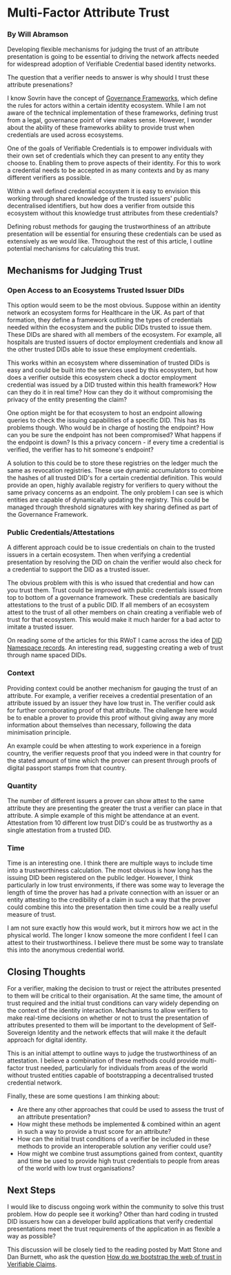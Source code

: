 # Multi-Factor Attribute Trust

### By Will Abramson

Developing flexible mechanisms for judging the trust of an attribute presentation is going to be essential to driving the network affects needed for widespread adoption of Verifiable Credential based identity networks.

The question that a verifier needs to answer is why should I trust these attribute presenations?

I know Sovrin have the concept of [Governance Frameworks](https://sovrin.org/library/sovrin-governance-framework/), which define the rules for actors within a certain identity ecosystem. While I am not aware of the technical implementation of these frameworks, defining trust from a legal, governance point of view makes sense. However, I wonder about the ability of these frameworks ability to provide trust when credentials are used across ecosystems. 

One of the goals of Verifiable Credentials is to empower individuals with their own set of credentials which they can present to any entity they choose to. Enabling them to prove aspects of their identity. For this to work a credential needs to be accepted in as many contexts and by as many different verifiers as possible. 

Within a well defined credential ecosystem it is easy to envision this working through shared knowledge of the trusted issuers' public decentralised identifiers, but how does a verifier from outside this ecosystem without this knowledge trust attributes from these credentials?

Defining robust methods for gauging the trustworthiness of an attribute presentation will be essential for ensuring these credentials can be used as extensively as we would like. Throughout the rest of this article, I outline potential mechanisms for calculating this trust. 

## Mechanisms for Judging Trust

### Open Access to an Ecosystems Trusted Issuer DIDs

This option would seem to be the most obvious. Suppose within an identity network an ecosystem forms for Healthcare in the UK. As part of that formation, they define a framework outlining the types of credentials needed within the ecosystem and the public DIDs trusted to issue them. These DIDs are shared with all members of the ecosystem. For example, all hospitals are trusted issuers of doctor employment credentials and know all the other trusted DIDs able to issue these employment credentials.

This works within an ecosystem where dissemination of trusted DIDs is easy and could be built into the services used by this ecosystem, but how does a verifier outside this ecosystem check a doctor employment credential was issued by a DID trusted within this health framework? How can they do it in real time? How can they do it without compromising the privacy of the entity presenting the claim?

One option might be for that ecosystem to host an endpoint allowing queries to check the issuing capabilities of a specific DID. This has its problems though. Who would be in charge of hosting the endpoint? How can you be sure the endpoint has not been compromised? What happens if the endpoint is down? Is this a privacy concern - if every time a credential is verified, the verifier has to hit someone's endpoint?

A solution to this could be to store these registries on the ledger much the same as revocation registries. These use dynamic accumulators to combine the hashes of all trusted DID's for a certain credential definition. This would provide an open, highly available registry for verifiers to query without the same privacy concerns as an endpoint. The only problem I can see is which entities are capable of dynamically updating the registry. This could be managed through threshold signatures with key sharing defined as part of the Governance Framework.

### Public Credentials/Attestations

A different approach could be to issue credentials on chain to the trusted issuers in a certain ecosystem. Then when verifying a credential presentation by resolving the DID on chain the verifier would also check for a credential to support the DID as a trusted issuer.

The obvious problem with this is who issued that credential and how can you trust them. Trust could be improved with public credentials issued from top to bottom of a governance framework. These credentials are basically attestations to the trust of a public DID. If all members of an ecosystem attest to the trust of all other members on chain creating a verifiable web of trust for that ecosystem. This would make it much harder for a bad actor to imitate a trusted issuer.

On reading some of the articles for this RWoT I came across the idea of [DID Namespace records](https://github.com/WebOfTrustInfo/rwot8-barcelona/blob/master/topics-and-advance-readings/did-namespace-records.md). An interesting read, suggesting creating a web of trust through name spaced DIDs. 

### Context

Providing context could be another mechanism for gauging the trust of an attribute. For example, a verifier receives a credential presentation of an attribute issued by an issuer they have low trust in. The verifier could ask for further corroborating proof of that attribute.  The challenge here would be to enable a prover to provide this proof without giving away any more information about themselves than necessary, following the data minimisation principle.

An example could be when attesting to work experience in a foreign country, the verifier requests proof that you indeed were in that country for the stated amount of time which the prover can present through proofs of digital passport stamps from that country.

### Quantity

The number of different issuers a prover can show attest to the same attribute they are presenting the greater the trust a verifier can place in that attribute. A simple example of this might be attendance at an event. Attestation from 10 different low trust DID's could be as trustworthy as a single attestation from a trusted DID.

### Time

Time is an interesting one. I think there are multiple ways to include time into a trustworthiness calculation. The most obvious is how long has the issuing DID been registered on the public ledger. However, I think particularly in low trust environments, if there was some way to leverage the length of time the prover has had a private connection with an issuer or an entity attesting to the credibility of a claim in such a way that the prover could combine this into the presentation then time could be a really useful measure of trust.

I am not sure exactly how this would work, but it mirrors how we act in the physical world. The longer I know someone the more confident I feel I can attest to their trustworthiness. I believe there must be some way to translate this into the anonymous credential world. 

## Closing Thoughts

For a verifier, making the decision to trust or reject the attributes presented to them will be critical to their organisation. At the same time, the amount of trust required and the initial trust conditions can vary widely depending on the context of the identity interaction. Mechanisms to allow verifiers to make real-time decisions on whether or not to trust the presentation of attributes presented to them will be important to the development of Self-Sovereign Identity and the network effects that will make it the default approach for digital identity.

This is an initial attempt to outline ways to judge the trustworthiness of an attestation. I believe a combination of these methods could provide multi-factor trust needed, particularly for individuals from areas of the world without trusted entities capable of bootstrapping a decentralised trusted credential network.

Finally, these are some questions I am thinking about:

- Are there any other approaches that could be used to assess the trust of an attribute presentation?
- How might these methods be implemented & combined within an agent in such a way to provide a trust score for an attribute?
- How can the initial trust conditions of a verifier be included in these methods to provide an interoperable solution any verifier could use?
- How might we combine trust assumptions gained from context, quantity and time be used to provide high trust credentials to people from areas of the world with low trust organisations?

## Next Steps

I would like to discuss ongoing work within the community to solve this trust problem. How do people see it working? Other than hard coding in trusted DID issuers how can a developer build applications that verify credential presentations meet the trust requirements of the application in as flexible a way as possible?

This discussion will be closely tied to the reading posted by Matt Stone and Dan Burnett, who ask the question [How do we bootstrap the web of trust in Verifiable Claims](https://github.com/WebOfTrustInfo/rwot8-barcelona/blob/master/topics-and-advance-readings/bootstrap_web-of-trust_reliance-lifecycle.md).